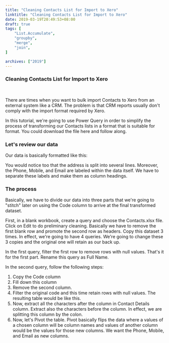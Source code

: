 ```yaml
---
title: "Cleaning Contacts List for Import to Xero"
linktitle: "Cleaning Contacts List for Import to Xero"
date: 2019-03-19T20:49:53+08:00
draft: true
tags: [
    "List.Accumulate",
    "groupby",
    "merge",
    "join",
]

archives: ["2019"]
---
```


### Cleaning Contacts List for Import to Xero
<br>

There are times when you want to bulk import Contacts to Xero from an external system like a CRM. The problem is that CRM reports usually don't comply with the import format required by Xero.

In this tutorial, we're going to use Power Query in order to simplify the process of transforming our Contacts lists in a format that is suitable for format. You could download the file here and follow along.

### Let's review our data
Our data is basically formatted like this:


You would notice too that the address is split into several lines. Moreover, the Phone, Mobile, and Email are labeled within the data itself. We have to separate these labels and make them as column headings.

### The process
Basically, we have to divide our data into three parts that we're going to "stitch" later on using the Code column to arrive at the final transformed dataset.

First, in a blank workbook, create a query and choose the Contacts.xlsx file. Click on Edit to do preliminary cleaning. Basically we have to remove the first blank row and promote the second row as headers. Copy this dataset 3 times. In effect, we're going to have 4 queries. We're going to change these 3 copies and the original one will retain as our back up.

In the first query, filter the first row to remove rows with null values. That's it for the first part. Rename this query as Full Name.

In the second query, follow the following steps:
1. Copy the Code column
2. Fill down this column
3. Remove the second column.
4. Filter the original code and this time retain rows with null values. The resulting table would be like this.
5. Now, extract all the characters after the column in Contact Details column. Extract also the characters before the column. In effect, we are splitting this column by the colon.
6. Now, let's Pivot the table. Pivot basically flips the data where a values of a chosen column will be column names and values of another column would be the values for those new columns. We want the Phone, Mobile, and Email as new columns.